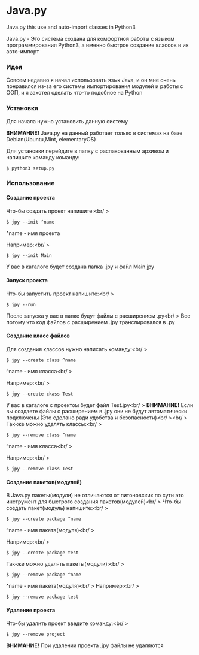 # Java.py
Java.py this use and auto-import classes in Python3

Java.py - Это система создана для комфортной работы с языком программирования Python3, а именно быстрое создание классов и их авто-импорт

### Идея
Совсем недавно я начал использовать язык Java, и он мне очень понравился из-за его системы импортирования модулей и работы с ООП, и я захотел сделать что-то подобное на Python

### Установка
Для начала нужно установить данную систему

**ВНИМАНИЕ!**
Java.py на данный работает только в системах на базе Debian(Ubuntu,Mint, elementaryOS)

Для установки перейдите в папку с распакованным архивом и напишите команду команду:

```
$ python3 setup.py
```
### Использование

#### Создание проекта
Что-бы создать проект напишите:<br/ >
```
$ jpy --init ^name
```
^name - имя проекта

Например:<br/ >
```
$ jpy --init Main
```
У вас в каталоге будет создана папка .jpy и файл Main.jpy

#### Запуск проекта
Что-бы запустить проект напишите:<br/ >
```
$ jpy --run
```
После запуска у вас в папке будут файлы с расширением .py<br/ >
Все потому что код файлов с расширением .jpy транслировался в .py

#### Создание класс файлов
Для создания классов нужно написать команду:<br/ >
```
$ jpy --create class ^name
```
^name - имя класса<br/ >

Например:<br/ >
```
$ jpy --create ckass Test
```
У вас в каталоге с проектом будет файл Test.jpy<br/ >
**ВНИМАНИЕ!** Если вы создаете файлы с расширением в .jpy они не будут автоматически подключены (Это сделано ради удобства и безопасности)<br/ ><br/ >
Так-же можно удалять классы:<br/ >
```
$ jpy --remove class ^name
```
^name - имя класса<br/ >

Например:<br/ >
```
$ jpy --remove class Test
```
#### Создание пакетов(модулей)
В Java.py пакеты(модули) не отличаются от питоновских по сути это инструмент для быстрого создания пакетов(модулей)<br/ >
Что-бы создать пакет(модуль) напишите:<br/ >
```
$ jpy --create package ^name
```
^name - имя пакета(модуля)<br/ >

Например:<br/ >
```
$ jpy --create package test
```
Так-же можно удалять пакеты(модули):<br/ >
```
$ jpy --remove package ^name
```
^name - имя пакета(модуля)<br/ >
Например:<br/ >
```
$ jpy --remove package test
```
#### Удаление проекта
Что-бы удалить проект введите команду:<br/ >
```
$ jpy --remove project
```
**ВНИМАНИЕ!** При удалении проекта .jpy файлы не удаляются
